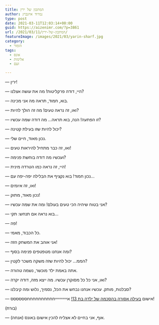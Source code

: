 ```yaml
---
title: המתכון של ירין
author: נמרוד איזנברג
type: post
date: 2021-03-11T12:03:14+00:00
guid: https://aizenimr.com/?p=3861
url: /2021/03/11/המתכון-של-ירין/
featureImage: /images/2021/03/yarin-sharf.jpg
category:
  - הומור
tags:
  - אונס
  - אלימות
  - זעם

---
```

&#8212; ירין!

&#8212; היי, דודה פרקליטות! מה את עושה אצלנו?

&#8212; בוא, חמוד, תראה מה אני מכינה.

&#8212; ואו, זה נראה טעים! מה זה הולך להיות?

&#8212; זו הפתעה! הנה, בוא תראה&#8230; מה דודה שמה עכשיו?

&#8212; יכול להיות שזו בעילת קטינה?

&#8212; נכון מאוד, חיים שלי.

&#8212; ואו, זה כבר מתחיל להיראות טעים!

&#8212; ועכשיו מה דודה בוחשת פנימה?

&#8212; היי, זה נראה כמו הטרדה מינית!

&#8212; נכון חמוד! בוא נקציף את הבלילה יפה-יפה עם&#8230;

&#8212; ואו, זה איומים!

&#8212; נכון מאוד, מתוק!

&#8212; אני בטוח שיהיה הכי טעים בעולם! ומה את שמה עכשיו?

&#8212; בוא נראה אם תנחש: תקי&#8230;

&#8212; פה!

&#8212; כל הכבוד, מאמי.

&#8212; אני אוהב את המשחק הזה!

&#8212; ומה אנחנו מטפטפים פנימה בסוף?

&#8212; הממ&#8230; יכול להיות שזה משקה משכר לקטין?

&#8212; אתה באמת ילד מוכשר, נשמה טהורה.

&#8212; ואו, אני כל כל מסוקרן עכשיו. מה ייצא מזה, דודה יקרה?

&#8212; סבלנות, מותק. עכשיו אנחנו נבחש את הכל, נסמיך, נלוש ומה קיבלנו?

&#8212; אישום [בעילה אסורה בהסכמה של ילדה בת 13!][1] איייייייייייחחחחחחחחחחסססססס!

(בורח)

&#8212; (אנחה) אוף, אני בחיים לא אצליח להכין אישום באונס.

 [1]: https://www.ynet.co.il/news/article/SJXq3iUQd